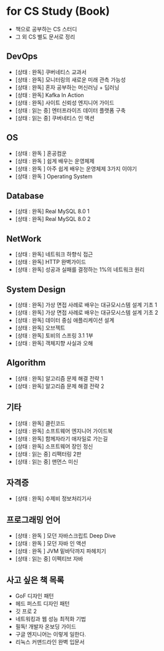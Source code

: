 # for CS Study (Book)

- 책으로 공부하는 CS 스터디
- 그 외 CS 별도 문서로 정리

## DevOps

- [상태 : 완독] 쿠버네티스 교과서
- [상태 : 완독] 모니터링의 새로운 미래 관측 가능성
- [상태 : 완독] 혼자 공부하는 머신러닝 + 딥러닝
- [상태 : 완독] Kafka In Action
- [상태 : 완독] 사이트 신뢰성 엔지니어 가이드
- [상태 : 읽는 중] 엔터프라이즈 데이터 플랫폼 구축
- [상태 : 읽는 중] 쿠버네티스 인 액션

## OS

- [상태 : 완독 ] 혼공컴운
- [상태 : 완독 ] 쉽게 배우는 운영체제
- [상태 : 완독 ] 아주 쉽게 배우는 운영체제 3가지 이야기
- [상태 : 완독 ] Operating System

## Database

- [상태 : 완독] Real MySQL 8.0 1
- [상태 : 완독] Real MySQL 8.0 2

## NetWork

- [상태 : 완독] 네트워크 하향식 접근
- [상태 : 완독] HTTP 완벽가이드
- [상태 : 완독] 성공과 실패를 결정하는 1%의 네트워크 원리

## System Design

- [상태 : 완독] 가상 면접 사례로 배우는 대규모시스템 설계 기초 1
- [상태 : 완독] 가상 면접 사례로 배우는 대규모시스템 설계 기초 2
- [상태 : 완독] 데이터 중심 애플리케이션 설계
- [상태 : 완독] 오브젝트
- [상태 : 완독] 토비의 스프링 3.1 1부
- [상태 : 완독] 객체지향 사실과 오해

## Algorithm

- [상태 : 완독] 알고리즘 문제 해결 전략 1
- [상태 : 완독] 알고리즘 문제 해결 전략 2

## 기타

- [상태 : 완독] 클린코드
- [상태 : 완독] 소프트웨어 엔지니어 가이드북
- [상태 : 완독] 함께자라기 애자일로 가는길
- [상태 : 완독] 소프트웨어 장인 정신
- [상태 : 읽는 중] 리팩터링 2판
- [상태 : 읽는 중] 맨먼스 미신

## 자격증

- [상태 : 완독] 수제비 정보처리기사

## 프로그래밍 언어

- [상태 : 완독 ] 모던 자바스크립트 Deep Dive
- [상태 : 완독 ] 모던 자바 인 액션
- [상태 : 완독 ] JVM 밑바닥까지 파헤치기
- [상태 : 읽는 중] 이펙티브 자바

## 사고 싶은 책 목록

- GoF 디자인 패턴
- 헤드 퍼스트 디자인 패턴
- 깃 프로 2
- 네트워킹과 웹 성능 최적화 기법
- 필독! 개발자 온보딩 가이드
- 구글 엔지니어는 이렇게 일한다.
- 리눅스 커맨드라인 완벽 입문서
